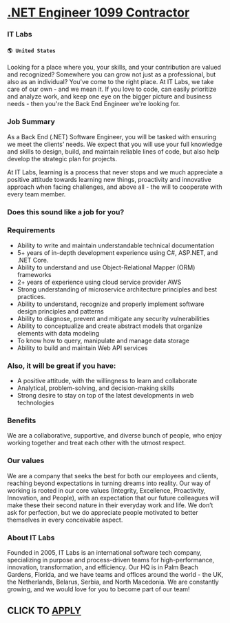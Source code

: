 # [.NET Engineer 1099 Contractor](https://www.remotewlb.com/apply/net-engineer-1099-contractor-63313)  
### IT Labs  
#### `🌎 United States`  

Looking for a place where you, your skills, and your contribution are valued and recognized? Somewhere you can grow not just as a professional, but also as an individual? You've come to the right place. At IT Labs, we take care of our own - and we mean it. If you love to code, can easily prioritize and analyze work, and keep one eye on the bigger picture and business needs - then you're the Back End Engineer we're looking for.

### Job Summary

As a Back End (.NET) Software Engineer, you will be tasked with ensuring we meet the clients’ needs. We expect that you will use your full knowledge and skills to design, build, and maintain reliable lines of code, but also help develop the strategic plan for projects.

At IT Labs, learning is a process that never stops and we much appreciate a positive attitude towards learning new things, proactivity and innovative approach when facing challenges, and above all - the will to cooperate with every team member.

### Does this sound like a job for you?

### Requirements

  * Ability to write and maintain understandable technical documentation
  * 5+ years of in-depth development experience using C#, ASP.NET, and .NET Core.
  * Ability to understand and use Object-Relational Mapper (ORM) frameworks
  * 2+ years of experience using cloud service provider AWS 
  * Strong understanding of microservice architecture principles and best practices.
  * Ability to understand, recognize and properly implement software design principles and patterns
  * Ability to diagnose, prevent and mitigate any security vulnerabilities
  * Ability to conceptualize and create abstract models that organize elements with data modeling
  * To know how to query, manipulate and manage data storage
  * Ability to build and maintain Web API services

### Also, it will be great if you have:

  * A positive attitude, with the willingness to learn and collaborate
  * Analytical, problem-solving, and decision-making skills
  * Strong desire to stay on top of the latest developments in web technologies

### Benefits

We are a collaborative, supportive, and diverse bunch of people, who enjoy working together and treat each other with the utmost respect.

### Our values

We are a company that seeks the best for both our employees and clients, reaching beyond expectations in turning dreams into reality. Our way of working is rooted in our core values (Integrity, Excellence, Proactivity, Innovation, and People), with an expectation that our future colleagues will make these their second nature in their everyday work and life. We don’t ask for perfection, but we do appreciate people motivated to better themselves in every conceivable aspect.

### About IT Labs

Founded in 2005, IT Labs is an international software tech company, specializing in purpose and process-driven teams for high-performance, innovation, transformation, and efficiency. Our HQ is in Palm Beach Gardens, Florida, and we have teams and offices around the world - the UK, the Netherlands, Belarus, Serbia, and North Macedonia. We are constantly growing, and we would love for you to become part of our team!

  
## CLICK TO [APPLY](https://www.remotewlb.com/apply/net-engineer-1099-contractor-63313)

